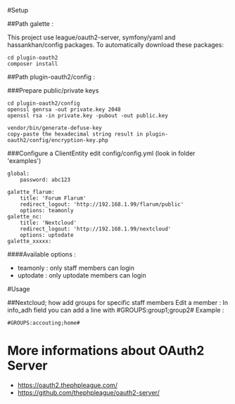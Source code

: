 #Setup

##Path galette :

This project use league/oauth2-server, symfony/yaml and hassankhan/config packages.
To automatically download these packages:
```
cd plugin-oauth2
composer install
```

##Path plugin-oauth2/config :

###Prepare public/private keys

```
cd plugin-oauth2/config
openssl genrsa -out private.key 2048
openssl rsa -in private.key -pubout -out public.key

vendor/bin/generate-defuse-key
copy-paste the hexadecimal string result in plugin-oauth2/config/encryption-key.php
```

###Configure a ClientEntity
edit config/config.yml (look in folder 'examples')
```
global:
    password: abc123
    
galette_flarum:
    title: 'Forum Flarum'
    redirect_logout: 'http://192.168.1.99/flarum/public'
    options: teamonly
galette_nc:
    title: 'Nextcloud'
    redirect_logout: 'http://192.168.1.99/nextcloud'
    options: uptodate
galette_xxxxx:

```

####Available options :
* teamonly : only staff members can login
* uptodate : only uptodate members can login

#Usage

##Nextcloud; how add groups for specific staff members
Edit a member : In info_adh field you can add a line with #GROUPS:group1;group2#
Example :
```
#GROUPS:accouting;home#
```

# More informations about OAuth2 Server
* https://oauth2.thephpleague.com/
* https://github.com/thephpleague/oauth2-server/
